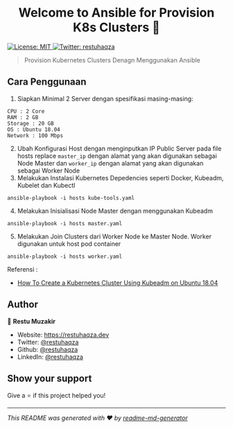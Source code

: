 <h1 align="center">Welcome to Ansible for Provision K8s Clusters 👋</h1>
<p>
  <a href="#" target="_blank">
    <img alt="License: MIT" src="https://img.shields.io/badge/License-MIT-yellow.svg" />
  </a>
  <a href="https://twitter.com/restuhaqza" target="_blank">
    <img alt="Twitter: restuhaqza" src="https://img.shields.io/twitter/follow/restuhaqza.svg?style=social" />
  </a>
</p>

> Provision Kubernetes Clusters Denagn Menggunakan Ansible

## Cara Penggunaan
1. Siapkan Minimal 2 Server dengan spesifikasi masing-masing:
```
CPU : 2 Core
RAM : 2 GB
Storage : 20 GB
OS : Ubuntu 18.04
Network : 100 Mbps
```

2. Ubah Konfigurasi Host dengan menginputkan IP Public Server pada file hosts replace `master_ip` dengan alamat yang akan digunakan sebagai Node Master dan `worker_ip` dengan alamat yang akan digunakan sebagai Worker Node
3. Melakukan Instalasi Kubernetes Depedencies seperti Docker, Kubeadm, Kubelet dan Kubectl
```
ansible-playbook -i hosts kube-tools.yaml
```
4. Melakukan Inisialisasi Node Master dengan menggunakan Kubeadm
```
ansible-playbook -i hosts master.yaml
```
5. Melakukan Join Clusters dari Worker Node ke Master Node. Worker digunakan untuk host pod container
```
ansible-playbook -i hosts worker.yaml
```

Referensi : 
* [How To Create a Kubernetes Cluster Using Kubeadm on Ubuntu 18.04]('https://www.digitalocean.com/community/tutorials/how-to-create-a-kubernetes-cluster-using-kubeadm-on-ubuntu-18-04')




## Author

👤 **Restu Muzakir**

* Website: https://restuhaqza.dev
* Twitter: [@restuhaqza](https://twitter.com/restuhaqza)
* Github: [@restuhaqza](https://github.com/restuhaqza)
* LinkedIn: [@restuhaqza](https://linkedin.com/in/restuhaqza)

## Show your support

Give a ⭐️ if this project helped you!

***
_This README was generated with ❤️ by [readme-md-generator](https://github.com/kefranabg/readme-md-generator)_
